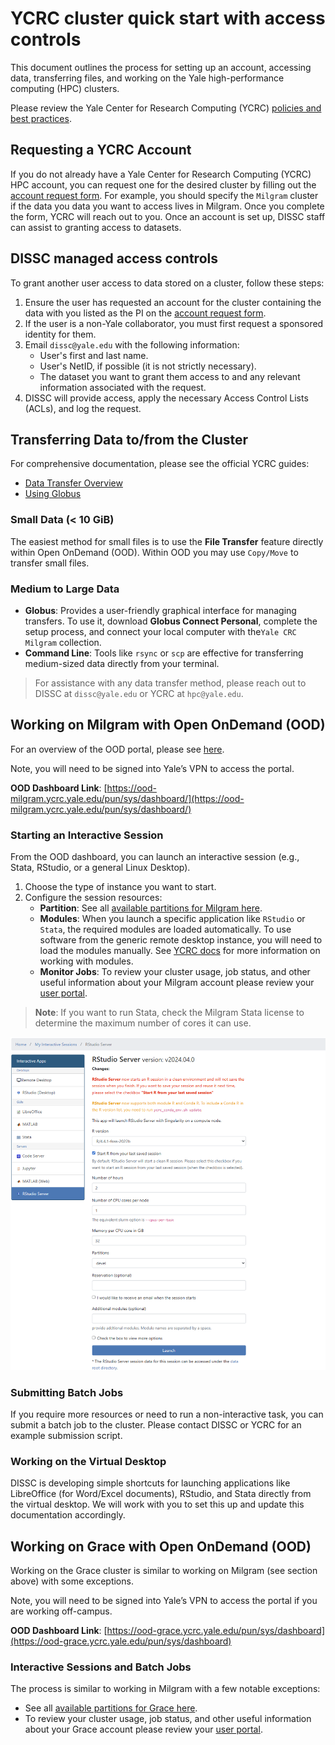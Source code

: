 # YCRC cluster quick start with access controls

This document outlines the process for setting up an account, accessing data, transferring files, and working on the Yale high-performance computing (HPC) clusters.

Please review the Yale Center for Research Computing (YCRC) [policies and best practices](https://docs.ycrc.yale.edu/clusters-at-yale/access/accounts/).

## Requesting a YCRC Account

If you do not already have a Yale Center for Research Computing (YCRC) HPC account, you can request one for the desired cluster by filling out the [account request form](https://research.computing.yale.edu/support/hpc/account-request). For example, you should specify the `Milgram` cluster if the data you data you want to access lives in Milgram. Once you complete the form, YCRC will reach out to you. Once an account is set up, DISSC staff can assist to granting access to datasets.

## DISSC managed access controls

To grant another user access to data stored on a cluster, follow these steps:

1.  Ensure the user has requested an account for the cluster containing the data with you listed as the PI on the [account request form](https://research.computing.yale.edu/support/hpc/account-request).
2.  If the user is a non-Yale collaborator, you must first request a sponsored identity for them.
3.  Email `dissc@yale.edu` with the following information:
    * User's first and last name.
    * User's NetID, if possible (it is not strictly necessary).
    * The dataset you want to grant them access to and any relevant information associated with the request.
4.  DISSC will provide access, apply the necessary Access Control Lists (ACLs), and log the request.

## Transferring Data to/from the Cluster

For comprehensive documentation, please see the official YCRC guides:

* [Data Transfer Overview](https://docs.ycrc.yale.edu/data/transfer/)
* [Using Globus](https://docs.ycrc.yale.edu/data/globus/)

### Small Data (< 10 GiB)

The easiest method for small files is to use the **File Transfer** feature directly within Open OnDemand (OOD). Within OOD you may use `Copy/Move` to transfer small files.

### Medium to Large Data

* **Globus**: Provides a user-friendly graphical interface for managing transfers. To use it, download **Globus Connect Personal**, complete the setup process, and connect your local computer with the`Yale CRC Milgram` collection.
* **Command Line**: Tools like `rsync` or `scp` are effective for transferring medium-sized data directly from your terminal.

> For assistance with any data transfer method, please reach out to DISSC at `dissc@yale.edu` or YCRC at `hpc@yale.edu`.

## Working on Milgram with Open OnDemand (OOD)

For an overview of the OOD portal, please see [here](https://dissc-yale.github.io/docs/hpc/ood.html).

Note, you will need to be signed into Yale’s VPN to access the portal.

**OOD Dashboard Link**: [https://ood-milgram.ycrc.yale.edu/pun/sys/dashboard/](https://ood-milgram.ycrc.yale.edu/pun/sys/dashboard/)

### Starting an Interactive Session

From the OOD dashboard, you can launch an interactive session (e.g., Stata, RStudio, or a general Linux Desktop).

1.  Choose the type of instance you want to start.
2.  Configure the session resources:
    * **Partition**: See all [available partitions for Milgram here](https://docs.ycrc.yale.edu/clusters/milgram/).
    * **Modules**: When you launch a specific application like `RStudio` or `Stata`, the required modules are loaded automatically. To use software from the generic remote desktop instance, you will need to load the modules manually. See [YCRC docs](https://docs.ycrc.yale.edu/applications/modules/) for more information on working with modules.
    * **Monitor Jobs**: To review your cluster usage, job status, and other useful information about your Milgram account please review your [user portal](https://ood-milgram.ycrc.yale.edu/pun/sys/ycrc_userportal/).

> **Note**: If you want to run Stata, check the Milgram Stata license to determine the maximum number of cores it can use.

<div style="text-align: center;">
  <img src="../img/rstudio_milgram_params.png" alt="RStudio Milgram Params" style="width: 750px;">
</div>

### Submitting Batch Jobs

If you require more resources or need to run a non-interactive task, you can submit a batch job to the cluster. Please contact DISSC or YCRC for an example submission script.

### Working on the Virtual Desktop

DISSC is developing simple shortcuts for launching applications like LibreOffice (for Word/Excel documents), RStudio, and Stata directly from the virtual desktop. We will work with you to set this up and update this documentation accordingly.

## Working on Grace with Open OnDemand (OOD)

Working on the Grace cluster is similar to working on Milgram (see section above) with some exceptions. 

Note, you will need to be signed into Yale’s VPN to access the portal if you are working off-campus.

**OOD Dashboard Link**: [https://ood-grace.ycrc.yale.edu/pun/sys/dashboard](https://ood-grace.ycrc.yale.edu/pun/sys/dashboard)

### Interactive Sessions and Batch Jobs

The process is similar to working in Milgram with a few notable exceptions:

* See all [available partitions for Grace here](https://docs.ycrc.yale.edu/clusters/grace/).
* To review your cluster usage, job status, and other useful information about your Grace account please review your [user portal](https://ood-grace.ycrc.yale.edu/pun/sys/ycrc_userportal).
